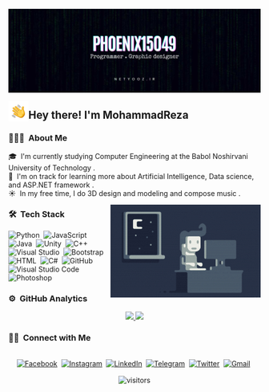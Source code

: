 ![Main Banner Banner](https://raw.githubusercontent.com/Phoenix15049/Phoenix15049/main/Content/Main/bg-p.jpg)


<img alt="Night Coding" src="https://raw.githubusercontent.com/Phoenix15049/Phoenix15049/main/Content/Main/Hand%20Wave.gif" width='40' align="left"/><h2>Hey there! I'm MohammadReza</h2>

<!-- ## 👋 &nbsp;Hey there! I'm MohammadReza -->

### 👨🏻‍💻 &nbsp;About Me

🎓 &nbsp;I'm currently studying Computer Engineering at the Babol Noshirvani University of Technology .\
🌱 &nbsp;I'm on track for learning more about Artificial Intelligence, Data science, and ASP.NET framework .\
☀️ &nbsp;In my free time, I do 3D design and modeling and compose music .

<img alt="Night Coding" src="https://raw.githubusercontent.com/Phoenix15049/Phoenix15049/main/Content/Main/Night-Coding.gif" align="right"/>

### 🛠 &nbsp;Tech Stack

![Python](https://img.shields.io/badge/Python-14354C?style=for-the-badge&logo=python&logoColor=white)&nbsp;
![JavaScript](https://img.shields.io/badge/JavaScript-323330?style=for-the-badge&logo=javascript&logoColor=F7DF1E)&nbsp;
![Java](https://img.shields.io/badge/Java-ED8B00?style=for-the-badge&logo=java&logoColor=white)&nbsp;
![Unity](https://img.shields.io/badge/Unity-100000?style=for-the-badge&logo=unity&logoColor=white)&nbsp;
![C++](https://img.shields.io/badge/C%2B%2B-00599C?style=for-the-badge&logo=c%2B%2B&logoColor=white)&nbsp;
![Visual Studio](https://img.shields.io/badge/Visual_Studio-5C2D91?style=for-the-badge&logo=visual%20studio&logoColor=white)&nbsp;
![Bootstrap](https://img.shields.io/badge/Bootstrap-563D7C?style=for-the-badge&logo=bootstrap&logoColor=white)&nbsp;
![HTML](https://img.shields.io/badge/HTML5-E34F26?style=for-the-badge&logo=html5&logoColor=white)&nbsp;
![C#](https://img.shields.io/badge/C%23-239120?style=for-the-badge&logo=c-sharp&logoColor=white)&nbsp;
![GitHub](https://img.shields.io/badge/GitHub-100000?style=for-the-badge&logo=github&logoColor=white)&nbsp;
![Visual Studio Code](https://img.shields.io/badge/Visual_Studio_Code-0078D4?style=for-the-badge&logo=visual%20studio%20code&logoColor=white)&nbsp;
![Photoshop](https://img.shields.io/badge/Adobe%20Photoshop-31A8FF?style=for-the-badge&logo=Adobe%20Photoshop&logoColor=black)&nbsp;

### ⚙️ &nbsp;GitHub Analytics

<p align="center">
<a href="https://github.com/Phoenix15049">
  <img height="180em" src="https://github-readme-stats.vercel.app/api?username=Phoenix15049&theme=blue-green"/>
  
  
<img height="180em" src="https://github-readme-stats.vercel.app/api/top-langs/?username=Phoenix15049&theme=blue-green"/>
  
  
  
  
  
</a>
</p>




### 🤝🏻 &nbsp;Connect with Me


<p align="center">
<br>
<a href="https://www.facebook.com/Phoenix15049"><img src="https://img.shields.io/badge/Facebook-1877F2.svg?style=for-the-badge&logo=Facebook&logoColor=white" alt="Facebook" /></a>&nbsp;
<a href="https://www.instagram.com/m.r.yadollahii/"><img src="https://img.shields.io/badge/Instagram-E4405F.svg?style=for-the-badge&logo=Instagram&logoColor=white" alt="Instagram" /></a>&nbsp;
<a href="https://www.linkedin.com/in/mohammadreza-yadollahi-1b4b52254/"><img src="https://img.shields.io/badge/LinkedIn-0A66C2.svg?style=for-the-badge&logo=LinkedIn&logoColor=white" alt="LinkedIn" /></a>&nbsp;
<a href="https://t.me/phoenix15049"><img src="https://img.shields.io/badge/Telegram-26A5E4.svg?style=for-the-badge&logo=Telegram&logoColor=white" alt="Telegram" /></a>&nbsp;
<a href="https://twitter.com/phoenix15049"><img src="https://img.shields.io/badge/Twitter-1DA1F2.svg?style=for-the-badge&logo=Twitter&logoColor=white" alt="Twitter" /></a>&nbsp;
<a href="mailto:phoenix15049@gmail.com?subject=Hola%20MohammadReza"><img src="https://img.shields.io/badge/Gmail-EA4335.svg?style=for-the-badge&logo=Gmail&logoColor=white" alt="Gmail"/></a>&nbsp;
</p>



<p align="center">
    <img align="center" alt="visitors" src="https://gpvc.arturio.dev/Phoenix15049" />
</p>
